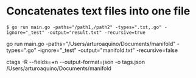# Concatenates text files into one file

```
$ go run main.go -paths="/path1,/path2" -types=".txt,.go" -ignore="_test" -output="result.txt" -recursive=true
```

go run main.go -paths="/Users/arturoaquino/Documents/manifold" -types=".go" -ignore="_test" -output="manifold.txt" -recursive=false


ctags -R --fields=+n --output-format=json -o tags.json /Users/arturoaquino/Documents/manifold